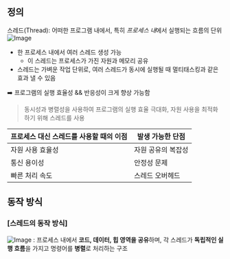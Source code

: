 ## 정의  
스레드(Thread): 어떠한 프로그램 내에서, 특히 *프로세스 내*에서 실행되는 흐름의 단위  
![Image](https://github.com/user-attachments/assets/4617d62b-2c1c-4659-9fa5-a4d445422746)
- 한 프로세스 내에서 여러 스레드 생성 가능
  - 이 스레드는 프로세스가 가진 자원과 메모리 공유
- 스레드는 가벼운 작업 단위로, 여러 스레드가 동시에 실행될 때 멀티태스킹과 같은 효과 낼 수 있음  
  
➡️ 프로그램의 실행 효율성 && 반응성이 크게 향상 가능함

> 동시성과 병렬성을 사용하여 프로그램의 실행 효율 극대화, 자원 사용을 최적화하기 위해 스레드를 사용

|프로세스 대신 스레드를 사용할 때의 이점|발생 가능한 단점|
|--|--|
|자원 사용 효율성|자원 공유의 복잡성|
|통신 용이성|안정성 문제|
|빠른 처리 속도|스레드 오버헤드|

## 동작 방식
### [스레드의 동작 방식]
![Image](https://github.com/user-attachments/assets/69518103-705a-403d-bc15-5855eb70514f)
: 프로세스 내에서 **코드, 데이터, 힙 영역을 공유**하며, 각 스레드가 **독립적인 실행 흐름**을 가지고 명령어를 **병렬**로 처리하는 구조


